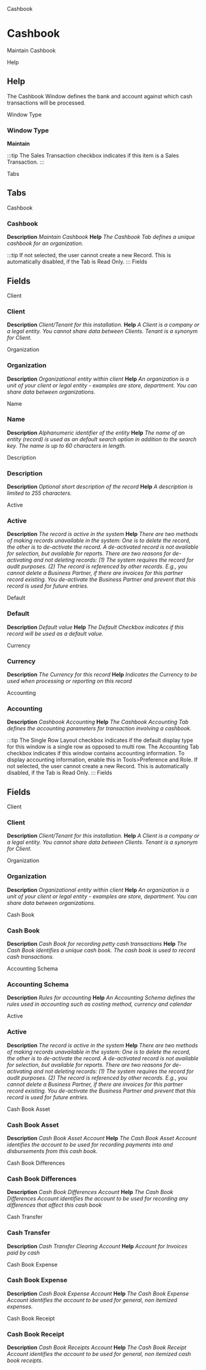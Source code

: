 
Cashbook
# Cashbook


Maintain Cashbook

Help
## Help

The Cashbook Window defines the bank and account against which cash transactions will be processed.

Window Type
### Window Type

**Maintain**

:::tip
The Sales Transaction checkbox indicates if this item is a Sales Transaction.
:::

Tabs
## Tabs


Cashbook
### Cashbook

**Description**
 *Maintain Cashbook*
**Help**
 *The Cashbook Tab defines a unique cashbook for an organization.*

:::tip
If not selected, the user cannot create a new Record.  This is automatically disabled, if the Tab is Read Only.
:::
Fields
## Fields


Client
### Client

**Description**
 *Client/Tenant for this installation.*
**Help**
 *A Client is a company or a legal entity. You cannot share data between Clients. Tenant is a synonym for Client.*

Organization
### Organization

**Description**
 *Organizational entity within client*
**Help**
 *An organization is a unit of your client or legal entity - examples are store, department. You can share data between organizations.*

Name
### Name

**Description**
 *Alphanumeric identifier of the entity*
**Help**
 *The name of an entity (record) is used as an default search option in addition to the search key. The name is up to 60 characters in length.*

Description
### Description

**Description**
 *Optional short description of the record*
**Help**
 *A description is limited to 255 characters.*

Active
### Active

**Description**
 *The record is active in the system*
**Help**
 *There are two methods of making records unavailable in the system: One is to delete the record, the other is to de-activate the record. A de-activated record is not available for selection, but available for reports.
There are two reasons for de-activating and not deleting records:
(1) The system requires the record for audit purposes.
(2) The record is referenced by other records. E.g., you cannot delete a Business Partner, if there are invoices for this partner record existing. You de-activate the Business Partner and prevent that this record is used for future entries.*

Default
### Default

**Description**
 *Default value*
**Help**
 *The Default Checkbox indicates if this record will be used as a default value.*

Currency
### Currency

**Description**
 *The Currency for this record*
**Help**
 *Indicates the Currency to be used when processing or reporting on this record*

Accounting
### Accounting

**Description**
 *Cashbook Accounting*
**Help**
 *The Cashbook Accounting Tab defines the accounting parameters for transaction involving a cashbook.*

:::tip
The Single Row Layout checkbox indicates if the default display type for this window is a single row as opposed to multi row.
The Accounting Tab checkbox indicates if this window contains accounting information. To display accounting information, enable this in Tools>Preference and Role.
If not selected, the user cannot create a new Record.  This is automatically disabled, if the Tab is Read Only.
:::
Fields
## Fields


Client
### Client

**Description**
 *Client/Tenant for this installation.*
**Help**
 *A Client is a company or a legal entity. You cannot share data between Clients. Tenant is a synonym for Client.*

Organization
### Organization

**Description**
 *Organizational entity within client*
**Help**
 *An organization is a unit of your client or legal entity - examples are store, department. You can share data between organizations.*

Cash Book
### Cash Book

**Description**
 *Cash Book for recording petty cash transactions*
**Help**
 *The Cash Book identifies a unique cash book.  The cash book is used to record cash transactions.*

Accounting Schema
### Accounting Schema

**Description**
 *Rules for accounting*
**Help**
 *An Accounting Schema defines the rules used in accounting such as costing method, currency and calendar*

Active
### Active

**Description**
 *The record is active in the system*
**Help**
 *There are two methods of making records unavailable in the system: One is to delete the record, the other is to de-activate the record. A de-activated record is not available for selection, but available for reports.
There are two reasons for de-activating and not deleting records:
(1) The system requires the record for audit purposes.
(2) The record is referenced by other records. E.g., you cannot delete a Business Partner, if there are invoices for this partner record existing. You de-activate the Business Partner and prevent that this record is used for future entries.*

Cash Book Asset
### Cash Book Asset

**Description**
 *Cash Book Asset Account*
**Help**
 *The Cash Book Asset Account identifies the account to be used for recording payments into and disbursements from this cash book.*

Cash Book Differences
### Cash Book Differences

**Description**
 *Cash Book Differences Account*
**Help**
 *The Cash Book Differences Account identifies the account to be used for recording any differences that affect this cash book*

Cash Transfer
### Cash Transfer

**Description**
 *Cash Transfer Clearing Account*
**Help**
 *Account for Invoices paid by cash*

Cash Book Expense
### Cash Book Expense

**Description**
 *Cash Book Expense Account*
**Help**
 *The Cash Book Expense Account identifies the account to be used for general, non itemized expenses.*

Cash Book Receipt
### Cash Book Receipt

**Description**
 *Cash Book Receipts Account*
**Help**
 *The Cash Book Receipt Account identifies the account to be used for general, non itemized cash book receipts.*
